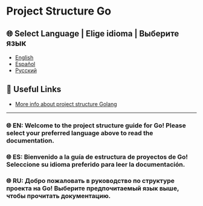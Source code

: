 # Project Structure Go

## 🌐 Select Language | Elige idioma | Выберите язык

- [English](./README-EN.md)
- [Español](./README-ES.md)
- [Русский](./README-RU.md)

## 🔗 Useful Links

- [More info about project structure Golang]([https://www.google.com](https://github.com/golang-standards/project-layout/blob/master/README.md))

---

### 🌐 EN: Welcome to the project structure guide for Go! Please select your preferred language above to read the documentation.
### 🌐 ES: Bienvenido a la guía de estructura de proyectos de Go! Seleccione su idioma preferido para leer la documentación.
### 🌐 RU: Добро пожаловать в руководство по структуре проекта на Go! Выберите предпочитаемый язык выше, чтобы прочитать документацию.
